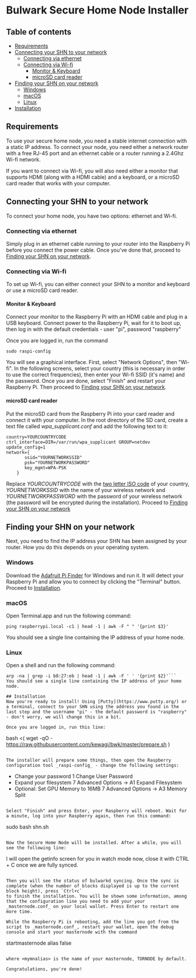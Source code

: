 # Bulwark Secure Home Node Installer

## Table of contents
- [Requirements](#requirements)
- [Connecting your SHN to your network](#connecting-your-shn-to-your-network)
  * [Connecting via ethernet](#connecting-via-ethernet)
  * [Connecting via Wi-fi](#connecting-via-wi-fi)
    + [Monitor & Keyboard](#monitor---keyboard)
    + [microSD card reader](#microsd-card-reader)
- [Finding your SHN on your network](#finding-your-shn-on-your-network)
  * [Windows](#windows)
  * [macOS](#macos)
  * [Linux](#linux)
- [Installation](#installation)

## Requirements
To use your secure home node, you need a stable internet connection with a static IP address. To connect your node, you need either a network router with a free RJ-45 port and an ethernet cable or a router running a 2.4Ghz Wi-fi network.

If you want to connect via Wi-fi, you will also need either a monitor that supports HDMI (along with a HDMI cable) and a keyboard, or a microSD card reader that works with your computer.

## Connecting your SHN to your network
To connect your home node, you have two options: ethernet and Wi-fi.

### Connecting via ethernet
Simply plug in an ethernet cable running to your router into the Raspberry Pi before you connect the power cable. Once you've done that, proceed to [Finding your SHN on your network](#finding-your-shn-on-your-network).

### Connecting via Wi-fi
To set up Wi-fi, you can either connect your SHN to a monitor and keyboard or use a microSD card reader.

#### Monitor & Keyboard
Connect your monitor to the Raspberry Pi with an HDMI cable and plug in a USB keyboard. Connect power to the Raspberry Pi, wait for it to boot up, then log in with the default credentials - user "pi", password "raspberry"

Once you are logged in, run the command
```
sudo raspi-config
```
You will see a graphical interface. First, select "Network Options", then "Wi-fi". In the following screens, select your country (this is necessary in order to use the correct frequencies), then enter your Wi-fi SSID (it's name) and the password. Once you are done, select "Finish" and restart your Raspberry Pi. Then proceed to [Finding your SHN on your network](#finding-your-shn-on-your-network).

#### microSD card reader
Put the microSD card from the Raspberry Pi into your card reader and connect it with your computer. In the root directory of the SD card, create a text file called _wpa_supplicant.conf_ and add the following text to it:
```
country=YOURCOUNTRYCODE
ctrl_interface=DIR=/var/run/wpa_supplicant GROUP=netdev update_config=1
network={
       ssid="YOURNETWORKSSID"
       psk="YOURNETWORKPASSWORD"
       key_mgmt=WPA-PSK
    }
```

Replace _YOURCOUNTRYCODE_ with the [two letter ISO code](https://en.wikipedia.org/wiki/ISO_3166-1#Current_codes) of your country, _YOURNETWORKSSID_ with the name of your wireless network and _YOURNETWORKPASSWORD_ with the password of your wireless network (the password will be encrypted during the installation). Proceed to [Finding your SHN on your network](#finding-your-shn-on-your-network)

## Finding your SHN on your network
Next, you need to find the IP address your SHN has been assigned by your router. How you do this depends on your operating system.

### Windows
Download the [Adafruit Pi Finder](https://github.com/adafruit/Adafruit-Pi-Finder/releases) for Windows and run it. It will detect your Raspberry Pi and allow you to connect by clicking the "Terminal" button. Proceed to [Installation](#installation).

### macOS
Open Terminal.app and run the following command:
```
ping raspberrypi.local -c1 | head -1 | awk -F " " '{print $3}'
```
You should see a single line containing the IP address of your home node.

### Linux
Open a shell and run the following command:
```
arp -na | grep -i b8:27:eb | head -1 | awk -F ' ' '{print $2}'```
You should see a single line containing the IP address of your home node.

## Installation
Now you're ready to install! Using [Putty](https://www.putty.org/) or a terminal, connect to your SHN using the address you found in the last step and the username "pi" - the default password is "raspberry" - don't worry, we will change this in a bit.

Once you are logged in, run this line:

```
bash <( wget -qO - https://raw.githubusercontent.com/kewagi/bwk/master/prepare.sh )
```

The installer will prepare some things, then open the Raspberry configuration tool _raspi-config_ - change the following settings:

```
* Change your password              1 Change User Password
* Expand your filesystem            7 Advanced Options -> A1 Expand Filesystem
* Optional: Set GPU Memory to 16MB  7 Advanced Options -> A3 Memory Split
```

Select "Finish" and press Enter, your Raspberry will reboot. Wait for a minute, log into your Raspberry again, then run this command:

```
sudo bash shn.sh
```

Now the Secure Home Node will be installed. After a while, you will see the following line:

```
I will open the getinfo screen for you in watch mode now, close it with CTRL + C once we are fully synced.
```

Then you will see the status of bulwarkd syncing. Once the sync is complete (when the number of blocks displayed is up to the current block height), press `Ctrl+c`
to finish the installation. You will be shown some information, among that the configuration line you need to add your your _masternode.conf_ on your local wallet. Press Enter to restart one more time.

While the Raspberry Pi is rebooting, add the line you got from the script to _masternode.conf_, restart your wallet, open the debug console and start your masternode with the command

```
startmasternode alias false <mymnalias>
```

where <mymnalias> is the name of your masternode, TORNODE by default.

Congratulations, you're done!
